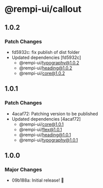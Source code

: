 # @rempi-ui/callout

## 1.0.2

### Patch Changes

- fd5932c: fix publish of dist folder
- Updated dependencies [fd5932c]
  - @rempi-ui/typography@1.0.2
  - @rempi-ui/heading@1.0.2
  - @rempi-ui/core@1.0.2

## 1.0.1

### Patch Changes

- 4acaf72: Patching version to be published
- Updated dependencies [4acaf72]
  - @rempi-ui/core@1.0.1
  - @rempi-ui/flex@1.0.1
  - @rempi-ui/heading@1.0.1
  - @rempi-ui/typography@1.0.1

## 1.0.0

### Major Changes

- 09b188a: Initial release! 🎉
